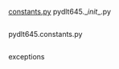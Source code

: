 [constants.py](#exceptions)
pydlt645.\__init__.py
```ruby

```
pydlt645.constants.py
```ruby

```
exceptions
